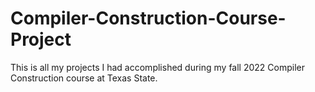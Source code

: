 # Compiler-Construction-Course-Project
This is all my projects I had accomplished during my fall 2022 Compiler Construction course at Texas State. 
